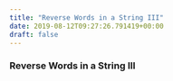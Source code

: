 ```yaml
---
title: "Reverse Words in a String III"
date: 2019-08-12T09:27:26.791419+00:00
draft: false
---
```


### Reverse Words in a String III
